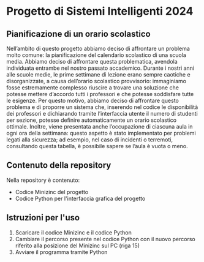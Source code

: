 # Progetto di Sistemi Intelligenti 2024
## Pianificazione di un orario scolastico

Nell’ambito di questo progetto abbiamo deciso di affrontare un problema molto comune: la pianificazione del calendario scolastico di una scuola media. 
Abbiamo deciso di affrontare questa problematica, avendola individuata entrambe nel nostro passato accademico. Durante i nostri anni alle scuole medie, le prime settimane di lezione erano sempre caotiche e disorganizzate, a causa dell’orario scolastico provvisorio: immaginiamo fosse estremamente complesso riuscire a trovare una soluzione che potesse mettere d’accordo tutti i professori e che potesse soddisfare tutte le esigenze. Per questo motivo, abbiamo deciso di affrontare questo problema e di proporre un sistema che, inserendo nel codice le disponibilità dei professori e dichiarando tramite l’interfaccia utente il numero di studenti per sezione, potesse definire automaticamente un orario scolastico ottimale. 
Inoltre, viene presentata anche l’occupazione di ciascuna aula in ogni ora della settimana: questo aspetto è stato implementato per problemi legati alla sicurezza; ad esempio, nel caso di incidenti o terremoti, consultando questa tabella, è possibile sapere se l’aula è vuota o meno.

## Contenuto della repository
Nella repository è contenuto:
- Codice Minizinc del progetto
- Codice Python per l'interfaccia grafica del progetto

## Istruzioni per l'uso
1. Scaricare il codice Minizinc e il codice Python
2. Cambiare il percorso presente nel codice Python con il nuovo percorso riferito alla posizione del Minizinc sul PC (riga 15)
3. Avviare il programma tramite Python
